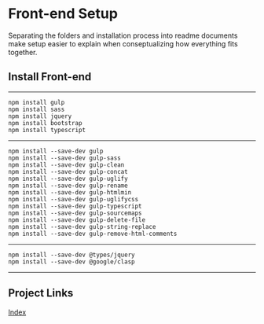 # Front-end Setup

Separating the folders and installation process into readme documents make setup easier to explain when conseptualizing how everything fits together.

## Install Front-end

---

    npm install gulp
    npm install sass
    npm install jquery
    npm install bootstrap
    npm install typescript

---

    npm install --save-dev gulp
    npm install --save-dev gulp-sass
    npm install --save-dev gulp-clean
    npm install --save-dev gulp-concat
    npm install --save-dev gulp-uglify
    npm install --save-dev gulp-rename
    npm install --save-dev gulp-htmlmin
    npm install --save-dev gulp-uglifycss
    npm install --save-dev gulp-typescript
    npm install --save-dev gulp-sourcemaps
    npm install --save-dev gulp-delete-file
    npm install --save-dev gulp-string-replace
    npm install --save-dev gulp-remove-html-comments

---

    npm install --save-dev @types/jquery
    npm install --save-dev @google/clasp

---

## Project Links

[Index](https://tertiusroach.github.io/workflow-setup_3.00/index.html)
